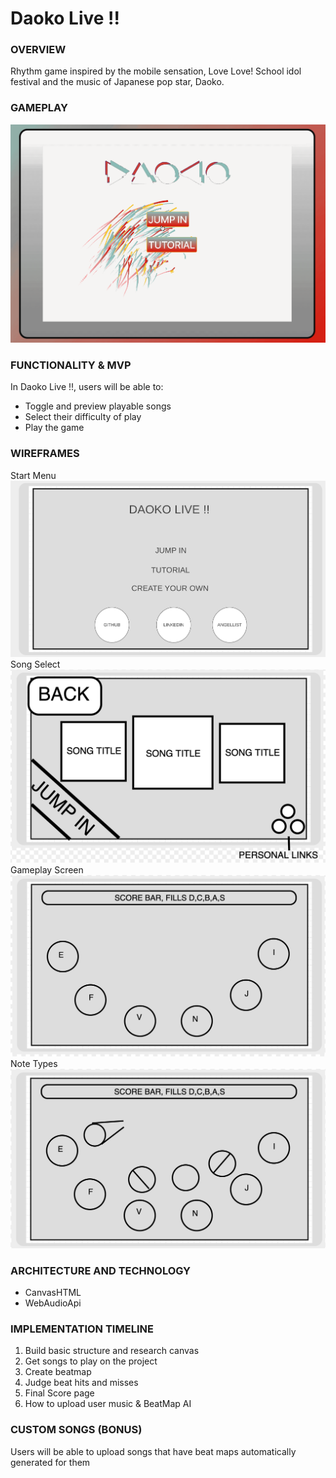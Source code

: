 # Daoko Live !!

### OVERVIEW
Rhythm game inspired by the mobile sensation, Love Love! School idol festival and the music of Japanese pop star, Daoko.

### GAMEPLAY
![GAMEPLAY](/src/assets/images/gameplay.gif?raw=true "GAMEPLAY")

### FUNCTIONALITY & MVP
In Daoko Live !!, users will be able to:
- Toggle and preview playable songs
- Select their difficulty of play
- Play the game

### WIREFRAMES
Start Menu
![Start Menu](/src/assets/images/wireframes/StartMenu.png?raw=true "Start Menu")
Song Select
![Song Select](/src/assets/images/wireframes/SongSelect.png?raw=true "Song Select")
Gameplay Screen
![Gameplay Screen](/src/assets/images/wireframes/GameplayScreen.png?raw=true "Gameplay Screen")
Note Types
![Note Types](/src/assets/images/wireframes/NoteTypes.png?raw=true "Note Types")

### ARCHITECTURE AND TECHNOLOGY
- CanvasHTML
- WebAudioApi

### IMPLEMENTATION TIMELINE
1. Build basic structure and research canvas
2. Get songs to play on the project
3. Create beatmap
4. Judge beat hits and misses
5. Final Score page
6. How to upload user music & BeatMap AI

### CUSTOM SONGS (BONUS)
Users will be able to upload songs that have beat maps automatically generated for them